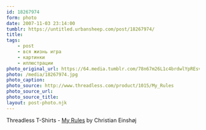 ```yaml
---
id: 18267974
form: photo
date: 2007-11-03 23:14:00
tumblr: https://untitled.urbansheep.com/post/18267974/
title:
tags:
    - post
    - вся жизнь игра
    - картинки
    - иллюстрации
photo_original_url: https://64.media.tumblr.com/78n67m26L1c4brdwlYpREsvY_250.jpg
photo: /media/18267974.jpg
photo_caption: 
photo_source: http://www.threadless.com/product/1015/My_Rules
photo_source_url:
photo_source_title:
layout: post-photo.njk
---
```


<p>Threadless T-Shirts - <a href="http://www.threadless.com/product/1015/My_Rules">My Rules</a> by Christian Einshøj</p>
